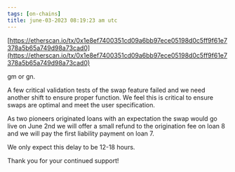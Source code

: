 ```yaml
---
tags: [on-chains]
title: june-03-2023 08:19:23 am utc
---
```


[https://etherscan.io/tx/0x1e8ef7400351cd09a6bb97ece05198d0c5ff9f61e7378a5b65a749d98a73cad0](https://etherscan.io/tx/0x1e8ef7400351cd09a6bb97ece05198d0c5ff9f61e7378a5b65a749d98a73cad0)

gm or gn.

A few critical validation tests of the swap feature failed and we need another shift to ensure proper function. We feel this is critical to ensure swaps are optimal and meet the user specification.

As two pioneers originated loans with an expectation the swap would go live on June 2nd we will offer a small refund to the origination fee on loan 8 and we will pay the first liability payment on loan 7.

We only expect this delay to be 12-18 hours.

Thank you for your continued support!
